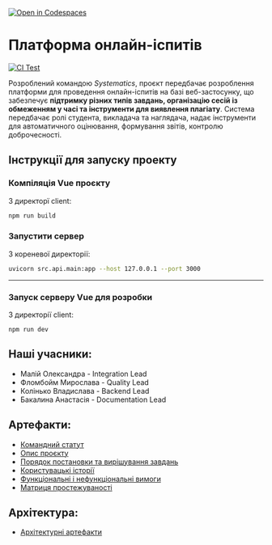 [![Open in Codespaces](https://classroom.github.com/assets/launch-codespace-2972f46106e565e64193e422d61a12cf1da4916b45550586e14ef0a7c637dd04.svg)](https://classroom.github.com/open-in-codespaces?assignment_repo_id=20518032)

# Платформа онлайн-іспитів
[![CI Test](https://github.com/ukma-cs-ssdm-2025/team-systematics/actions/workflows/ci-test.yml/badge.svg)](https://github.com/ukma-cs-ssdm-2025/team-systematics/actions/workflows/ci-test.yml)

Розроблений командою _Systematics_, проєкт передбачає розроблення платформи для проведення онлайн-іспитів на базі веб-застосунку, що забезпечує __підтримку різних типів завдань, організацію сесій із обмеженням у часі та інструменти для виявлення плагіату__. Система передбачає ролі студента, викладача та наглядача, надає інструменти для автоматичного оцінювання, формування звітів, контролю доброчесності.

## Інструкції для запуску проекту

### Компіляція Vue проєкту

З директорї client:

```bash
npm run build
```

### Запустити сервер

З кореневої директорії:

```bash
uvicorn src.api.main:app --host 127.0.0.1 --port 3000
```

<hr>

### Запуск серверу Vue для розробки

З директорії client:

```
npm run dev
```


## Наші учасники:
- Малій Олександра - Integration Lead
- Фломбойм Мирослава - Quality Lead
- Колінько Владислава - Backend Lead
- Бакалина Анастасія - Documentation Lead

## Артефакти:
- [Командний статут](/docs/requirements/TeamCharter.md)
- [Опис проєкту](/docs/requirements/Project-Description.md)
- [Порядок постановки та вирішування завдань](/docs/requirements/ISSUE_WORKFLOW.md)
- [Користувацькі історії](/docs/requirements/user-stories.md)
- [Функціональні і нефункціональні вимоги](/docs/requirements/requirements.md)
- [Матриця простежуваності](/docs/requirements/rtm.md)

## Архітектура:
- [Архітектурні артефакти](/docs/architecture/)